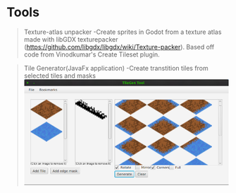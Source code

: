 # Tools

>Texture-atlas unpacker
-Create sprites in Godot from a texture atlas made with libGDX 
texturepacker (https://github.com/libgdx/libgdx/wiki/Texture-packer). Based off code from Vinodkumar's Create Tileset plugin.


>Tile Generator(JavaFx application)
-Create transtition tiles from selected tiles and masks
![](/TileGenerator/Screenshot.png)
